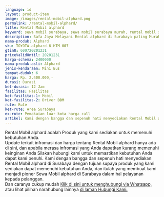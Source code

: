 ```yaml
---
language: id
layout: product-item
image: /images/rental-mobil-alphard.png
permalink: /rental-mobil-alphard/
title: Rental Mobil alphard
keyword: sewa mobil surabaya, sewa mobil surabaya murah, rental mobil surabaya, rental mobil surabaya murah, safajaya, safa jaya, safajaya.com, sewa mobil di surabaya, rental mobil di surabaya
description: Safa Jaya Melayani Rental alphard di Surabaya paling Murah dan terpercaya di Jawa timur Hubungi kami Call/WA di 081234220073
nama-produk: Alphard
sku: TOYOTA-alphard-6-HTM-007
gtin8: 600720201231
priceValidUntil: 20201231 
harga-schema: 2400000
nama-produk-asli: Alphard
jenis-kendaraan: Mini Bus
tempat-duduk: 6
harga: Rp. 2.400.000,-
durasi: Durasi
ket-durasi: 12 Jam
fasilitas: Fasilitas
ket-fasilitas-1: Mobil
ket-fasilitas-2: Driver BBM
rute: Rute
ket-rute: Area Surabaya
ex-rute: Pemakaian luar kota harga call
artikel: Kami dengan bangga dan sepenuh hati menyediakan Rental Mobil alphard di Surabaya dengan tujuan supaya produk yang kami sediakan dapat memenuhi kebutuhan Anda, dan itulah yang membuat kami menjadi pioner Sewa Mobil alphard di Surabaya dalam hal pelayanan kepada pelanggan.
---
```

Rental Mobil alphard adalah Produk yang kami sediakan untuk memenuhi kebutuhan Anda.<br>Update terkait infromasi dan harga tentang Rental Mobil alphard hanya ada di sini, dan apabila merasa infromasi yang Anda dapatkan kurang memenuhi keinginan Anda Silakan hubungi kami untuk memastikan kebutuhan Anda dapat kami penuhi. Kami dengan bangga dan sepenuh hati menyediakan Rental Mobil alphard di Surabaya dengan tujuan supaya produk yang kami sediakan dapat memenuhi kebutuhan Anda, dan itulah yang membuat kami menjadi pioner Sewa Mobil alphard di Surabaya dalam hal pelayanan kepada pelanggan.<br>
Dan caranya cukup mudah <a href="https://web.whatsapp.com/send?phone=6281234220073&text=Hallo,%20CS%20safajaya.com">Klik di sini untuk menghubungi via Whatsapp,</a> atau lihat pilihan narahubung lainnya <a href="/kontak-kami/">di laman Hubungi Kami.</a>